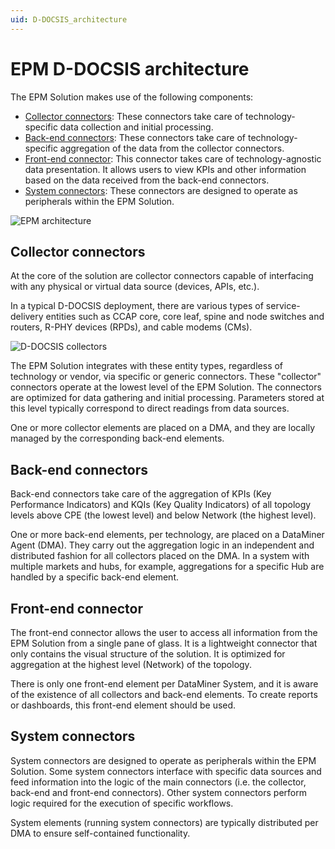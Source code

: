 ```yaml
---
uid: D-DOCSIS_architecture
---
```


# EPM D-DOCSIS architecture

The EPM Solution makes use of the following components:

- [Collector connectors](#collector-connectors): These connectors take care of technology-specific data collection and initial processing.
- [Back-end connectors](#back-end-connectors): These connectors take care of technology-specific aggregation of the data from the collector connectors.
- [Front-end connector](#front-end-connector): This connector takes care of technology-agnostic data presentation. It allows users to view KPIs and other information based on the data received from the back-end connectors.
- [System connectors](#system-connectors): These connectors are designed to operate as peripherals within the EPM Solution.

![EPM architecture](~/dataminer/images/EPM_docsis_architecture.png)

## Collector connectors

At the core of the solution are collector connectors capable of interfacing with any physical or virtual data source (devices, APIs, etc.).

In a typical D-DOCSIS deployment, there are various types of service-delivery entities such as CCAP core, core leaf, spine and node switches and routers, R-PHY devices (RPDs), and cable modems (CMs).

![D-DOCSIS collectors](~/dataminer/images/EPM_D-docsis_collectors.png)

The EPM Solution integrates with these entity types, regardless of technology or vendor, via specific or generic connectors. These "collector" connectors operate at the lowest level of the EPM Solution. The connectors are optimized for data gathering and initial processing. Parameters stored at this level typically correspond to direct readings from data sources.

One or more collector elements are placed on a DMA, and they are locally managed by the corresponding back-end elements.

## Back-end connectors

Back-end connectors take care of the aggregation of KPIs (Key Performance Indicators) and KQIs (Key Quality Indicators) of all topology levels above CPE (the lowest level) and below Network (the highest level).

One or more back-end elements, per technology, are placed on a DataMiner Agent (DMA). They carry out the aggregation logic in an independent and distributed fashion for all collectors placed on the DMA. In a system with multiple markets and hubs, for example, aggregations for a specific Hub are handled by a specific back-end element.

## Front-end connector

The front-end connector allows the user to access all information from the EPM Solution from a single pane of glass. It is a lightweight connector that only contains the visual structure of the solution. It is optimized for aggregation at the highest level (Network) of the topology.

There is only one front-end element per DataMiner System, and it is aware of the existence of all collectors and back-end elements. To create reports or dashboards, this front-end element should be used.

## System connectors

System connectors are designed to operate as peripherals within the EPM Solution. Some system connectors interface with specific data sources and feed information into the logic of the main connectors (i.e. the collector, back-end and front-end connectors). Other system connectors perform logic required for the execution of specific workflows.

System elements (running system connectors) are typically distributed per DMA to ensure self-contained functionality.
